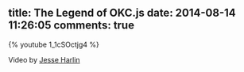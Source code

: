 title: The Legend of OKC.js
date: 2014-08-14 11:26:05
comments: true
---



{% youtube 1_1cSOctjg4 %}



Video by [Jesse Harlin](http://www.jesseharlin.net/)
